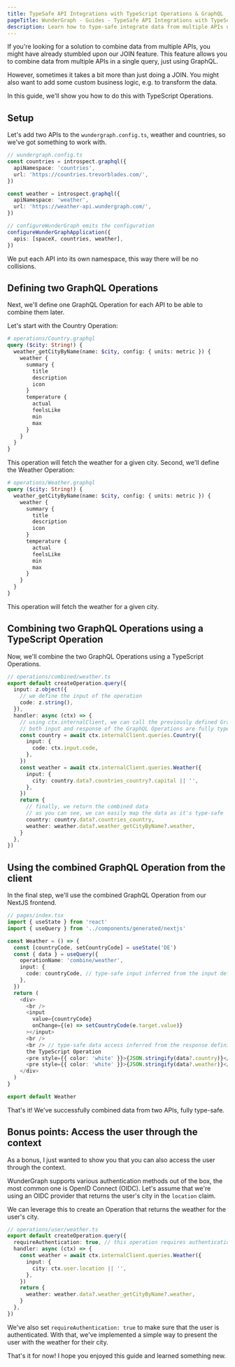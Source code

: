 ```yaml
---
title: TypeSafe API Integrations with TypeScript Operations & GraphQL
pageTitle: WunderGraph - Guides - TypeSafe API Integrations with TypeScript Operations & GraphQL
description: Learn how to type-safe integrate data from multiple APIs using WunderGraph's TypeScript Operations feature & GraphQL
---
```


If you're looking for a solution to combine data from multiple APIs,
you might have already stumbled upon our JOIN feature.
This feature allows you to combine data from multiple APIs in a single query,
just using GraphQL.

However, sometimes it takes a bit more than just doing a JOIN.
You might also want to add some custom business logic,
e.g. to transform the data.

In this guide, we'll show you how to do this with TypeScript Operations.

## Setup

Let's add two APIs to the `wundergraph.config.ts`, weather and countries, so we've got something to work with.

```typescript
// wundergraph.config.ts
const countries = introspect.graphql({
  apiNamespace: 'countries',
  url: 'https://countries.trevorblades.com/',
})

const weather = introspect.graphql({
  apiNamespace: 'weather',
  url: 'https://weather-api.wundergraph.com/',
})

// configureWunderGraph emits the configuration
configureWunderGraphApplication({
  apis: [spaceX, countries, weather],
})
```

We put each API into its own namespace,
this way there will be no collisions.

## Defining two GraphQL Operations

Next, we'll define one GraphQL Operation for each API to be able to combine them later.

Let's start with the Country Operation:

```graphql
# operations/Country.graphql
query ($city: String!) {
  weather_getCityByName(name: $city, config: { units: metric }) {
    weather {
      summary {
        title
        description
        icon
      }
      temperature {
        actual
        feelsLike
        min
        max
      }
    }
  }
}
```

This operation will fetch the weather for a given city.
Second, we'll define the Weather Operation:

```graphql
# operations/Weather.graphql
query ($city: String!) {
  weather_getCityByName(name: $city, config: { units: metric }) {
    weather {
      summary {
        title
        description
        icon
      }
      temperature {
        actual
        feelsLike
        min
        max
      }
    }
  }
}
```

This operation will fetch the weather for a given city.

## Combining two GraphQL Operations using a TypeScript Operation

Now, we'll combine the two GraphQL Operations using a TypeScript Operations.

```typescript
// operations/combined/weather.ts
export default createOperation.query({
  input: z.object({
    // we define the input of the operation
    code: z.string(),
  }),
  handler: async (ctx) => {
    // using ctx.internalClient, we can call the previously defined GraphQL Operations
    // both input and response of the GraphQL Operations are fully typed
    const country = await ctx.internalClient.queries.Country({
      input: {
        code: ctx.input.code,
      },
    })
    const weather = await ctx.internalClient.queries.Weather({
      input: {
        city: country.data?.countries_country?.capital || '',
      },
    })
    return {
      // finally, we return the combined data
      // as you can see, we can easily map the data as it's type-safe
      country: country.data?.countries_country,
      weather: weather.data?.weather_getCityByName?.weather,
    }
  },
})
```

## Using the combined GraphQL Operation from the client

In the final step, we'll use the combined GraphQL Operation from our NextJS frontend.

```typescript jsx
// pages/index.tsx
import { useState } from 'react'
import { useQuery } from '../components/generated/nextjs'

const Weather = () => {
  const [countryCode, setCountryCode] = useState('DE')
  const { data } = useQuery({
    operationName: 'combine/weather',
    input: {
      code: countryCode, // type-safe input inferred from the input definition of the TypeScript Operation
    },
  })
  return (
    <div>
      <br />
      <input
        value={countryCode}
        onChange={(e) => setCountryCode(e.target.value)}
      ></input>
      <br />
      <br /> // type-safe data access inferred from the response definition of
      the TypeScript Operation
      <pre style={{ color: 'white' }}>{JSON.stringify(data?.country)}</pre>
      <pre style={{ color: 'white' }}>{JSON.stringify(data?.weather)}</pre>
    </div>
  )
}

export default Weather
```

That's it! We've successfully combined data from two APIs, fully type-safe.

## Bonus points: Access the user through the context

As a bonus, I just wanted to show you that you can also access the user through the context.

WunderGraph supports various authentication methods out of the box,
the most common one is OpenID Connect (OIDC).
Let's assume that we're using an OIDC provider that returns the user's city in the `location` claim.

We can leverage this to create an Operation that returns the weather for the user's city.

```typescript
// operations/user/weather.ts
export default createOperation.query({
  requireAuthentication: true, // this operation requires authentication
  handler: async (ctx) => {
    const weather = await ctx.internalClient.queries.Weather({
      input: {
        city: ctx.user.location || '',
      },
    })
    return {
      weather: weather.data?.weather_getCityByName?.weather,
    }
  },
})
```

We've also set `requireAuthentication: true` to make sure that the user is authenticated.
With that, we've implemented a simple way to present the user with the weather for their city.

That's it for now! I hope you enjoyed this guide and learned something new.
